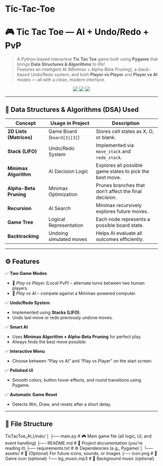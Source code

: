 # Tic-Tac-Toe
# 🎮 Tic Tac Toe — AI + Undo/Redo + PvP

> A Python-based interactive **Tic Tac Toe** game built using **Pygame** that brings **Data Structures & Algorithms** to life!  
> Features an intelligent AI (Minimax + Alpha-Beta Pruning), a stack-based Undo/Redo system, and both **Player vs Player** and **Player vs AI** modes — all with a clean, modern interface.

<p align="center">
  <img src="https://img.shields.io/badge/Python-3.x-blue?style=for-the-badge&logo=python" />
  <img src="https://img.shields.io/badge/Pygame-2.x-green?style=for-the-badge&logo=pygame" />
  <img src="https://img.shields.io/badge/AI-Minimax%20%2B%20AlphaBeta-orange?style=for-the-badge" />
</p>

---

## 🧠 Data Structures & Algorithms (DSA) Used

| Concept | Usage in Project | Description |
|----------|------------------|--------------|
| **2D Lists (Matrices)** | Game Board (`board[3][3]`) | Stores cell states as X, O, or blank. |
| **Stack (LIFO)** | Undo/Redo System | Implemented via `move_stack` and `redo_stack`. |
| **Minimax Algorithm** | AI Decision Logic | Explores all possible game states to pick the best move. |
| **Alpha-Beta Pruning** | Minimax Optimization | Prunes branches that don’t affect the final decision. |
| **Recursion** | AI Search | Minimax recursively explores future moves. |
| **Game Tree** | Logical Representation | Each node represents a possible board state. |
| **Backtracking** | Undoing simulated moves | Helps AI evaluate all outcomes efficiently. |

---

## ⚙️ Features

✅ **Two Game Modes**
- 👥 *Play vs Player (Local PvP)* – alternate turns between two human players.  
- 🤖 *Play vs AI* – compete against a Minimax-powered computer.

✅ **Undo/Redo System**
- Implemented using **Stacks (LIFO)**.  
- Undo last move or redo previously undone moves.

✅ **Smart AI**
- Uses **Minimax Algorithm + Alpha-Beta Pruning** for perfect play.  
- Always finds the best move possible.

✅ **Interactive Menu**
- Choose between “Play vs AI” and “Play vs Player” on the start screen.

✅ **Polished UI**
- Smooth colors, button hover effects, and round transitions using Pygame.

✅ **Automatic Game Reset**
- Detects Win, Draw, and resets after a short delay.

---

## 🧩 File Structure

TicTacToe_AI_Undo/
│
├── main.py # 🎮 Main game file (all logic, UI, and event handling)
├── README.md # 📝 Project documentation (you're reading it)
├── requirements.txt # ⚙️ Dependencies (e.g., Pygame)
│
└── assets/ # 🎨 (Optional) For future icons, sounds, or images
├── icon.png # 🧩 Game icon (optional)
└── bg_music.mp3 # 🎵 Background music (optional)
